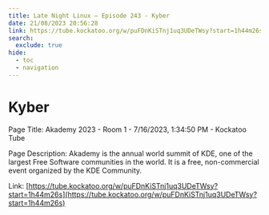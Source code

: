 ```yaml
---
title: Late Night Linux – Episode 243 - Kyber
date: 21/08/2023 20:56:28
link: https://tube.kockatoo.org/w/puFDnKiSTnj1uq3UDeTWsy?start=1h44m26s
search:
  exclude: true
hide:
  - toc
  - navigation
---
```


# Kyber

Page Title: Akademy 2023 - Room 1 - 7/16/2023, 1:34:50 PM - Kockatoo Tube

Page Description: Akademy is the annual world summit of KDE, one of the largest Free Software communities in the world. It is a free, non-commercial event organized by the KDE Community. 

Link: [https://tube.kockatoo.org/w/puFDnKiSTnj1uq3UDeTWsy?start=1h44m26s](https://tube.kockatoo.org/w/puFDnKiSTnj1uq3UDeTWsy?start=1h44m26s)